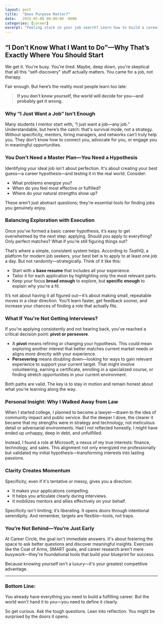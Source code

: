 ```yaml
---
layout: post
title:  "Does Purpose Matter?"
date:   2025-05-08 00:00:00 -0600
categories: [career]
excerpt: "Feeling stuck in your job search? Learn how to build a career hypothesis, balance exploration with action, and turn self-discovery into your greatest competitive advantage."
---
```

## “I Don’t Know What I Want to Do”—Why That’s Exactly Where You Should Start

We get it. You're busy. You're tired. Maybe, deep down, you're skeptical that all this "self-discovery" stuff actually matters. You came for a job, not therapy.

Fair enough. But here’s the reality most people learn too late:

> **If you don’t know yourself, the world will decide for you—and probably get it wrong.**

### Why “I Just Want a Job” Isn’t Enough

Many students I mentor start with, “I just want a job—any job.” Understandable, but here’s the catch: that's survival mode, not a strategy. Without specificity, mentors, hiring managers, and networks can’t truly help you. They don't know how to connect you, advocate for you, or engage you in meaningful opportunities.

### You Don’t Need a Master Plan—You Need a Hypothesis

Identifying your ideal job isn't about perfection. It's about creating your best guess—a career hypothesis—and testing it in the real world. Consider:

- What problems energize you?  
- When do you feel most effective or fulfilled?  
- Where do your natural strengths show up?

These aren't just abstract questions; they're essential tools for finding jobs you genuinely enjoy.

### Balancing Exploration with Execution

Once you’ve formed a basic career hypothesis, it’s easy to get overwhelmed by the next step: applying. Should you apply to everything? Only perfect matches? What if you’re still figuring things out?

That’s where a simple, consistent system helps. According to *TealHQ*, a platform for modern job seekers, your best bet is to apply to at least one job a day. But not randomly—strategically. Think of it like this:

- Start with a **base resume** that includes all your experience.
- Tailor it for each application by highlighting only the most relevant parts.
- Keep your focus **broad enough** to explore, but **specific enough** to explain why you're a fit.

It’s not about having it all figured out—it’s about making small, repeatable moves in a clear direction. You’ll learn faster, get feedback sooner, and increase your chances of finding a role that actually fits.

### What If You're Not Getting Interviews?

If you're applying consistently and not hearing back, you’ve reached a critical decision point: **pivot or persevere**.

- A **pivot** means refining or changing your hypothesis. This could mean exploring another interest that better matches current market needs or aligns more directly with your experience.
- **Persevering** means doubling down—looking for ways to gain relevant experience to support your current target. That might involve volunteering, earning a certificate, enrolling in a specialized course, or finding stretch opportunities in your current environment.

Both paths are valid. The key is to stay in motion and remain honest about what you're learning along the way.

### Personal Insight: Why I Walked Away from Law

When I started college, I planned to become a lawyer—drawn to the idea of community impact and public service. But the deeper I dove, the clearer it became that my strengths were in strategy and technology, not meticulous detail or adversarial environments. Had I not reflected honestly, I might have ended up unhappy, deep in debt, and unfulfilled.

Instead, I found a role at Microsoft, a nexus of my true interests: finance, technology, and sales. This alignment not only energized me professionally but validated my initial hypothesis—transforming interests into lasting passions.

### Clarity Creates Momentum

Specificity, even if it's tentative or messy, gives you a direction:

- It makes your applications compelling.
- It helps you articulate clearly during interviews.
- It mobilizes mentors and allies effectively on your behalf.

Specificity isn't limiting; it’s liberating. It opens doors through intentional serendipity. And remember, targets are flexible—tools, not traps.

### You’re Not Behind—You’re Just Early

At Career Circle, the goal isn't immediate answers. It's about fostering the space to ask better questions and discover meaningful insights. Exercises like the Coat of Arms, SMART goals, and career research aren't mere busywork—they're foundational tools that build your blueprint for success.

Because knowing yourself isn't a luxury—it's your greatest competitive advantage.

---

### Bottom Line:

You already have everything you need to build a fulfilling career. But the world won't hand it to you—you need to define it clearly.

So get curious. Ask the tough questions. Lean into reflection. You might be surprised by the doors it opens.
